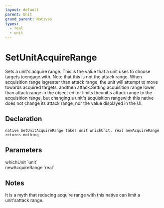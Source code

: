 ```yaml
---
layout: default
parent: Unit
grand_parent: Natives
types:
  - real
  - unit
---
```


# SetUnitAcquireRange
Sets a unit's acquire range.  This is the value that a unit uses to choose targets toengage with.  Note that this is not the attack range.  When acquisition range isgreater than attack range, the unit will attempt to move towards acquired targets, andthen attack.Setting acquisition range lower than attack range in the object editor limits theunit's attack range to the acquisition range, but changing a unit's acquisition rangewith this native does not change its attack range, nor the value displayed in the UI.

## Declaration

```
native SetUnitAcquireRange takes unit whichUnit, real newAcquireRange returns nothing
```

## Parameters
<dl>
  <dt>whichUnit `unit`</dt>
  <dd></dd>

  <dt>newAcquireRange `real`</dt>
  <dd></dd>
</dl>

## Notes 
It is a myth that reducing acquire range with this native can limit a unit'sattack range.